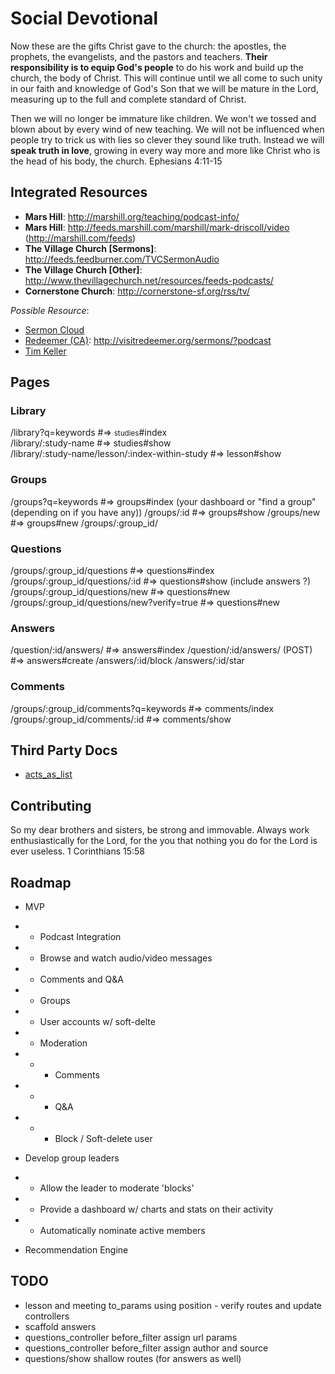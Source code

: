 # Social Devotional
Now these are the gifts Christ gave to the church: the apostles, the prophets, the evangelists, and the pastors and teachers.  **Their responsibility is to equip God's people** to do his work and build up the church, the body of Christ.  This will continue until we all come to such unity in our faith and knowledge of God's Son that we will be mature in the Lord, measuring up to the full and complete standard of Christ.

Then we will no longer be immature like children.  We won't we tossed and blown about by every wind of new teaching.  We will not be influenced when people try to trick us with lies so clever they sound like truth.  Instead we will **speak truth in love**, growing in every way more and more like Christ who is the head of his body, the church.  Ephesians 4:11-15  

## Integrated Resources
* **Mars Hill**: http://marshill.org/teaching/podcast-info/
* **Mars Hill**: http://feeds.marshill.com/marshill/mark-driscoll/video  (http://marshill.com/feeds)
* **The Village Church [Sermons]**: http://feeds.feedburner.com/TVCSermonAudio
* **The Village Church [Other]**: http://www.thevillagechurch.net/resources/feeds-podcasts/
* **Cornerstone Church**: http://cornerstone-sf.org/rss/tv/

_Possible Resource_: 
* [Sermon Cloud](http://www.sermoncloud.com/)
* [Redeemer (CA)](http://visitredeemer.org/): http://visitredeemer.org/sermons/?podcast
* [Tim Keller](https://itunes.apple.com/us/podcast/timothy-keller-podcast/id352660924)


## Pages

### Library
/library?q=keywords                                   #=>  <small>studies</small>#index  
/library/:study-name                                  #=>  studies#show  
/library/:study-name/lesson/:index-within-study       #=>  lesson#show  

### Groups
/groups?q=keywords                                    #=> groups#index   (your dashboard or "find a group" (depending on if you have any))
/groups/:id                                           #=> groups#show
/groups/new                                           #=> groups#new
/groups/:group_id/

### Questions
/groups/:group_id/questions                           #=> questions#index
/groups/:group_id/questions/:id                       #=> questions#show  (include answers ?)
/groups/:group_id/questions/new                       #=> questions#new
/groups/:group_id/questions/new?verify=true           #=> questions#new

### Answers
/question/:id/answers/                                #=> answers#index
/question/:id/answers/ (POST)                         #=> answers#create
/answers/:id/block
/answers/:id/star

### Comments
/groups/:group_id/comments?q=keywords                 #=> comments/index
/groups/:group_id/comments/:id                        #=> comments/show




## Third Party Docs
* [acts_as_list](https://github.com/swanandp/acts_as_list)


## Contributing
So my dear brothers and sisters, be strong and immovable. Always work enthusiastically for the Lord, for the you that nothing you do for the Lord is ever useless.  1 Corinthians 15:58


## Roadmap
* MVP
* * Podcast Integration
* * Browse and watch audio/video messages
* * Comments and Q&A
* * Groups
* * User accounts w/ soft-delte
* * Moderation
* * * Comments
* * * Q&A
* * * Block / Soft-delete user

* Develop group leaders
* * Allow the leader to moderate 'blocks' 
* * Provide a dashboard w/ charts and stats on their activity
* * Automatically nominate active members

* Recommendation Engine


## TODO
* lesson and meeting to_params using position - verify routes and update controllers
* scaffold answers
* questions_controller before_filter assign url params
* questions_controller before_filter assign author and source
* questions/show shallow routes (for answers as well)